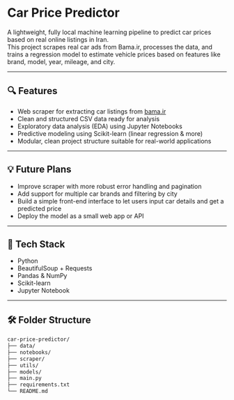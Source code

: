 # Car Price Predictor

A lightweight, fully local machine learning pipeline to predict car prices based on real online listings in Iran.  
This project scrapes real car ads from Bama.ir, processes the data, and trains a regression model to estimate vehicle prices based on features like brand, model, year, mileage, and city.

---

## 🔍 Features

- Web scraper for extracting car listings from [bama.ir](https://bama.ir)
- Clean and structured CSV data ready for analysis
- Exploratory data analysis (EDA) using Jupyter Notebooks
- Predictive modeling using Scikit-learn (linear regression & more)
- Modular, clean project structure suitable for real-world applications

---

## 💡 Future Plans

- Improve scraper with more robust error handling and pagination
- Add support for multiple car brands and filtering by city
- Build a simple front-end interface to let users input car details and get a predicted price
- Deploy the model as a small web app or API

---

## 🧠 Tech Stack

- Python
- BeautifulSoup + Requests
- Pandas & NumPy
- Scikit-learn
- Jupyter Notebook

---

## 🛠️ Folder Structure

```bash
car-price-predictor/
├── data/
├── notebooks/
├── scraper/
├── utils/
├── models/
├── main.py
├── requirements.txt
└── README.md
